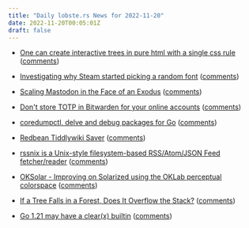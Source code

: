 ```yaml
---
title: "Daily lobste.rs News for 2022-11-20"
date: 2022-11-20T00:05:01Z
draft: false
---
```






- [One can create interactive trees in pure html with a single css rule](https://twitter.com/marekgibney/status/1593950777739218947)
  ([comments](https://lobste.rs/s/6zbj5q/one_can_create_interactive_trees_pure))



- [Investigating why Steam started picking a random font](http://blog.pkh.me/p/35-investigating-why-steam-started-picking-a-random-font.html)
  ([comments](https://lobste.rs/s/xrrrfs/investigating_why_steam_started_picking))



- [Scaling Mastodon in the Face of an Exodus](https://nora.codes/post/scaling-mastodon-in-the-face-of-an-exodus/)
  ([comments](https://lobste.rs/s/r4u62z/scaling_mastodon_face_exodus))



- [Don't store TOTP in Bitwarden for your online accounts](https://prezu.ca/post/dont-use-totp-in-bitwarden/)
  ([comments](https://lobste.rs/s/xsfhho/don_t_store_totp_bitwarden_for_your_online))



- [coredumpctl, delve and debug packages for Go](https://linderud.dev/blog/coredumpctl-delve-and-debug-packages-for-go/)
  ([comments](https://lobste.rs/s/x0qiml/coredumpctl_delve_debug_packages_for_go))



- [Redbean Tiddlywiki Saver](https://rpdillon.net/redbean-tiddlywiki-saver.html)
  ([comments](https://lobste.rs/s/vg7rsm/redbean_tiddlywiki_saver))



- [rssnix is a Unix-style filesystem-based RSS/Atom/JSON Feed fetcher/reader](https://github.com/jafarlihi/rssnix)
  ([comments](https://lobste.rs/s/aiji0m/rssnix_is_unix_style_filesystem_based_rss))



- [OKSolar - Improving on Solarized using the OKLab perceptual colorspace](https://meat.io/oksolar)
  ([comments](https://lobste.rs/s/agajwe/oksolar_improving_on_solarized_using))



- [If a Tree Falls in a Forest, Does It Overflow the Stack?](https://matklad.github.io/2022/11/18/if-a-tree-falls-in-a-forest-does-it-overflow-the-stack.html)
  ([comments](https://lobste.rs/s/kzqvzu/if_tree_falls_forest_does_it_overflow))



- [Go 1.21 may have a clear(x) builtin](https://utcc.utoronto.ca/~cks/space/blog/programming/GoFutureClearBuiltin)
  ([comments](https://lobste.rs/s/9e8qsh/go_1_21_may_have_clear_x_builtin))


